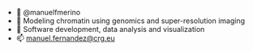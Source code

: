 - 👋 @manuelfmerino
- 👀 Modeling chromatin using genomics and super-resolution imaging
- 🌱 Software development, data analysis and visualization
- 📫 manuel.fernandez@crg.eu

<!---
manuelfmerino/manuelfmerino is a ✨ special ✨ repository because its `README.md` (this file) appears on your GitHub profile.
You can click the Preview link to take a look at your changes.
--->
